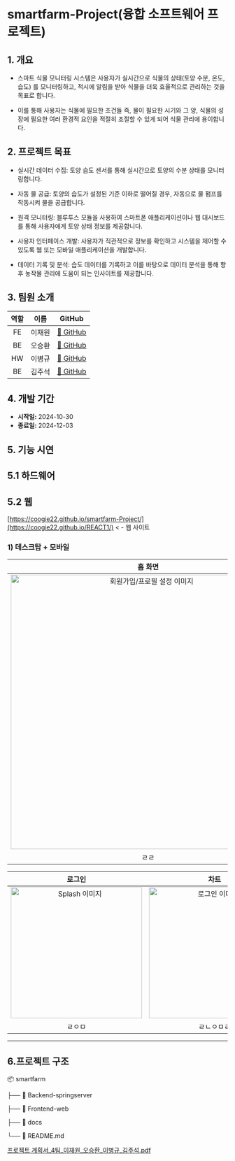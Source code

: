 # smartfarm-Project(융합 소프트웨어 프로젝트)

## 1. 개요
 * 스마트 식물 모니터링 시스템은 사용자가 실시간으로 식물의 상태(토양 수분, 온도, 습도)
를 모니터링하고, 적시에 알림을 받아 식물을 더욱 효율적으로 관리하는 것을 목표로 합니다.

 * 이를 통해 사용자는 식물에 필요한 조건들 즉, 물이 필요한 시기와 그 양, 식물의 성장에
필요한 여러 환경적 요인을 적절히 조절할 수 있게 되어 식물 관리에 용이합니다.

## 2. 프로젝트 목표

* 실시간 데이터 수집: 토양 습도 센서를 통해 실시간으로 토양의 수분 상태를 모니터링합니다.

* 자동 물 공급: 토양의 습도가 설정된 기준 이하로 떨어질 경우, 자동으로 물 펌프를 작동시켜 물을 공급합니다.

* 원격 모니터링: 블루투스 모듈을 사용하여 스마트폰 애플리케이션이나 웹 대시보드를 통해 사용자에게 토양 상태 정보를 제공합니다.

* 사용자 인터페이스 개발: 사용자가 직관적으로 정보를 확인하고 시스템을 제어할 수 있도록 웹 또는 모바일 애플리케이션을 개발합니다.

* 데이터 기록 및 분석: 습도 데이터를 기록하고 이를 바탕으로 데이터 분석을 통해 향후 농작물 관리에 도움이 되는 인사이트를 제공합니다.


## 3. 팀원 소개

| 역할 |  이름  |                 GitHub                 | 
| :--: | :----: | :------------------------------------: | 
|  FE  | 이재원 | [🔗 GitHub](https://github.com/coogie22) 
|  BE  | 오승환 | [🔗 GitHub](https://github.com/tmdghks00) 
|  HW  | 이병규 | [🔗 GitHub](https://github.com/lbg9310) 
|  BE  | 김주석 | [🔗 GitHub](https://github.com/hanjuseok) 

## 4. 개발 기간

- **시작일:** 2024-10-30
- **종료일:** 2024-12-03



## 5. 기능 시연





## 5.1 하드웨어

## 5.2 웹
[https://coogie22.github.io/smartfarm-Project/](https://coogie22.github.io/REACT1/)  < - 웹 사이트

### 1) 데스크탑 + 모바일

|                                                              홈 화면                                                              |
| :------------------------------------------------------------------------------------------------------------------------------------------------------------------: |
| <img width=628 src='https://github.com/user-attachments/assets/750214b3-7ea1-4b86-92c4-512eea7abe4d' alt="회원가입/프로필 설정 이미지"> |
| ㄹㄹ |

|              로그인               |         차트       |
| :-----------------------------------------: | :-------------------------------: |
| <img width=300 src='https://github.com/user-attachments/assets/10cdfbcb-1d22-41f5-bff6-e0b087807939' alt="Splash 이미지"> | <img width=300 src='https://github.com/user-attachments/assets/7d49fa35-ef92-48a8-a0e6-1e1516ed48ce' alt="로그인 이미지"> |
| ㄹㅇㅁ | ㄹㄴㅇㅁㄹ |


---






## 6.프로젝트 구조

📦 smartfarm

├── 📂 Backend-springserver

├── 📂 Frontend-web

├── 📂 docs

└── 📜 README.md

[프로젝트 계획서_4팀_이재원_오승환_이병규_김주석.pdf](https://github.com/user-attachments/files/17108745/_4._._._._.pdf)




